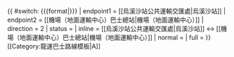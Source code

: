 {{ #switch: {{{format|}}}
  | endpoint1 = [[烏溪沙站公共運輸交匯處|烏溪沙站]]
  | endpoint2 = [[機場（地面運輸中心）巴士總站|機場（地面運輸中心）]]
  | direction = 2
  | status = 
  | inline = [[烏溪沙站公共運輸交匯處|烏溪沙站]] ↔ [[機場（地面運輸中心）巴士總站|機場（地面運輸中心）]]
  | normal =
  | full =
}}<noinclude>[[Category:龍運巴士路線模板|A]]</noinclude>